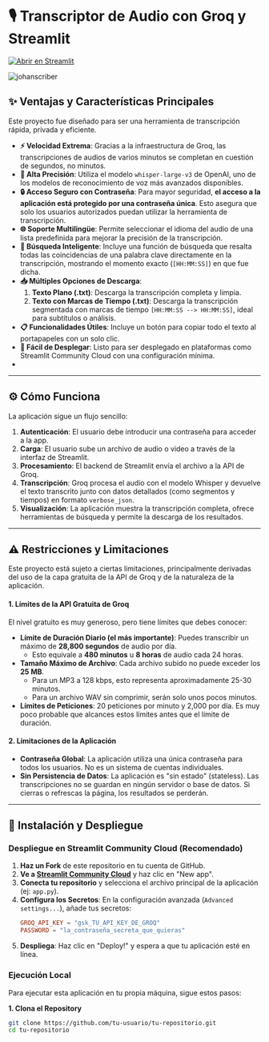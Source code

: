 # 🎙️ Transcriptor de Audio con Groq y Streamlit

[![Abrir en Streamlit](https://static.streamlit.io/badges/streamlit_badge_black_white.svg)](https://johnascriber.streamlit.app/)

![johanscriber](https://github.com/user-attachments/assets/e368cdc8-4fac-4081-9373-76174ae48840)


## ✨ Ventajas y Características Principales

Este proyecto fue diseñado para ser una herramienta de transcripción rápida, privada y eficiente.

*   **⚡ Velocidad Extrema**: Gracias a la infraestructura de Groq, las transcripciones de audios de varios minutos se completan en cuestión de segundos, no minutos.
*   **🎯 Alta Precisión**: Utiliza el modelo `whisper-large-v3` de OpenAI, uno de los modelos de reconocimiento de voz más avanzados disponibles.
*   **🔒 Acceso Seguro con Contraseña**: Para mayor seguridad, **el acceso a la aplicación está protegido por una contraseña única**. Esto asegura que solo los usuarios autorizados puedan utilizar la herramienta de transcripción.
*   **🌐 Soporte Multilingüe**: Permite seleccionar el idioma del audio de una lista predefinida para mejorar la precisión de la transcripción.
*   **🔎 Búsqueda Inteligente**: Incluye una función de búsqueda que resalta todas las coincidencias de una palabra clave directamente en la transcripción, mostrando el momento exacto (`[HH:MM:SS]`) en que fue dicha.
*   **📥 Múltiples Opciones de Descarga**:
    1.  **Texto Plano (.txt)**: Descarga la transcripción completa y limpia.
    2.  **Texto con Marcas de Tiempo (.txt)**: Descarga la transcripción segmentada con marcas de tiempo `[HH:MM:SS --> HH:MM:SS]`, ideal para subtítulos o análisis.
*   **📋 Funcionalidades Útiles**: Incluye un botón para copiar todo el texto al portapapeles con un solo clic.
*   **🚀 Fácil de Desplegar**: Listo para ser desplegado en plataformas como Streamlit Community Cloud con una configuración mínima.
*   
---

## ⚙️ Cómo Funciona

La aplicación sigue un flujo sencillo:
1.  **Autenticación**: El usuario debe introducir una contraseña para acceder a la app.
2.  **Carga**: El usuario sube un archivo de audio o video a través de la interfaz de Streamlit.
3.  **Procesamiento**: El backend de Streamlit envía el archivo a la API de Groq.
4.  **Transcripción**: Groq procesa el audio con el modelo Whisper y devuelve el texto transcrito junto con datos detallados (como segmentos y tiempos) en formato `verbose_json`.
5.  **Visualización**: La aplicación muestra la transcripción completa, ofrece herramientas de búsqueda y permite la descarga de los resultados.

---

## ⚠️ Restricciones y Limitaciones

Este proyecto está sujeto a ciertas limitaciones, principalmente derivadas del uso de la capa gratuita de la API de Groq y de la naturaleza de la aplicación.

#### 1. Límites de la API Gratuita de Groq
El nivel gratuito es muy generoso, pero tiene límites que debes conocer:
*   **Límite de Duración Diario (el más importante)**: Puedes transcribir un máximo de **28,800 segundos** de audio por día.
    *   Esto equivale a **480 minutos** u **8 horas** de audio cada 24 horas.
*   **Tamaño Máximo de Archivo**: Cada archivo subido no puede exceder los **25 MB**.
    *   Para un MP3 a 128 kbps, esto representa aproximadamente 25-30 minutos.
    *   Para un archivo WAV sin comprimir, serán solo unos pocos minutos.
*   **Límites de Peticiones**: 20 peticiones por minuto y 2,000 por día. Es muy poco probable que alcances estos límites antes que el límite de duración.

#### 2. Limitaciones de la Aplicación
*   **Contraseña Global**: La aplicación utiliza una única contraseña para todos los usuarios. No es un sistema de cuentas individuales.
*   **Sin Persistencia de Datos**: La aplicación es "sin estado" (stateless). Las transcripciones no se guardan en ningún servidor o base de datos. Si cierras o refrescas la página, los resultados se perderán.

---

## 🚀 Instalación y Despliegue

### Despliegue en Streamlit Community Cloud (Recomendado)

1.  **Haz un Fork** de este repositorio en tu cuenta de GitHub.
2.  **Ve a [Streamlit Community Cloud](https://share.streamlit.io/)** y haz clic en "New app".
3.  **Conecta tu repositorio** y selecciona el archivo principal de la aplicación (ej: `app.py`).
4.  **Configura los Secretos**: En la configuración avanzada (`Advanced settings...`), añade tus secretos:
    ```toml
    GROQ_API_KEY = "gsk_TU_API_KEY_DE_GROQ"
    PASSWORD = "la_contraseña_secreta_que_quieras"
    ```
5.  **Despliega**: Haz clic en "Deploy!" y espera a que tu aplicación esté en línea.

### Ejecución Local

Para ejecutar esta aplicación en tu propia máquina, sigue estos pasos:

**1. Clona el Repository**
```bash
git clone https://github.com/tu-usuario/tu-repositorio.git
cd tu-repositorio
